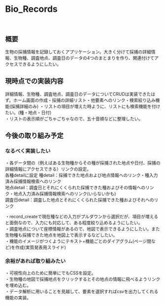 # Bio_Records<br><br>
## 概要<br>
生物の採捕情報を記録しておくアプリケーション。大きく分けて採捕の詳細情報、生物種、調査地点、調査日のデータの4つのまとまりを作り、関連付けてアクセスできるようにしたい。

## 現時点での実装内容<br>
詳細情報、生物種、調査地点、調査日のデータについてCRUDは実装できたはず。ホーム画面の作成・採捕の詳細リスト・他要素へのリンク・検索絞り込み機能(採捕詳細のみ)
・リストの項目が増えた時ように、リストにも検索機能を付けたい。(種・地点・日付)<br>
・リストの表示順がごちゃごちゃなので、五十音順などに整理したい。<br>

## 今後の取り組み予定<br>
### なるべく実装したい<br>


・各データ間の（例えばある生物種からその種が採捕された地点や日付、採捕の詳細情報にアクセスできる）リンクの設定。<br>
各種detailに設定
種detail：採捕できた地点および地点情報へのリンク・種入力済み採捕情報検索へのリンク<br>
地点detail：調査日とそれにくくられた採捕できた種およびその情報へのリンク・地点入力済み採捕情報検索へのリンク(いらないかも)<br>
調査日detail：調査した地点とそれにくくられた採捕できた種およびそれへのリンク

・record_createで現在種などの入力がプルダウンから選択だが、項目が増えると面倒なので、入力にも対応して、ある程度絞り込めるようにしたい。<br>
・調査地点について座標情報があるので、地図で表示できるようにしたい。また生物種も採捕できた地点を地図上で表示するなどしたい。<br>
・機能のイメージがつくようにテキスト+機能ごとのダイアグラム(ページ間など)を作成(実質発表用スライド)

### 余裕があれば取り組みたい<br>
・可視性向上のために簡単にでもCSSを設定。<br>
・生物種の地図で採捕地点をクリックするとその地点の情報に飛べるようリンクを埋め込む。<br>
・データ解析に用いることを見越して、要素を選択すればcsvを出力してくれる機能の実装。<br>
